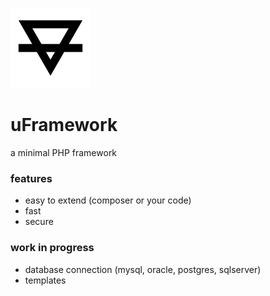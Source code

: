 [logo]: https://github.com/jefr26/uFramework/raw/master/uFramework.png "uFramework"
![alt text][logo]
# uFramework
a minimal PHP framework 

### features
* easy to extend (composer or your code)
* fast
* secure
 
### work in progress
* database connection (mysql, oracle, postgres, sqlserver)
* templates
